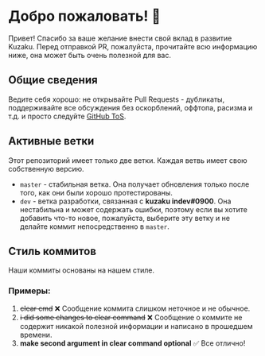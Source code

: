 # Добро пожаловать! 👋
Привет! Спасибо за ваше желание внести свой вклад в развитие Kuzaku. Перед отправкой PR, пожалуйста, прочитайте всю информацию ниже, она может быть очень полезной для вас.

## Общие сведения
Ведите себя хорошо: не открывайте Pull Requests - дубликаты, поддерживайте все обсуждения без оскорблений, оффтопа, расизма и т.д. и просто следуйте [GitHub ToS](https://docs.github.com/en/github/site-policy/github-terms-of-service).

## Активные ветки
Этот репозиторий имеет только две ветки. Каждая ветвь имеет свою собственную версию.

* `master` - стабильная ветка. Она получает обновления только после того, как они были хорошо протестированы.
* `dev` - ветка разработки, связанная с **kuzaku indev#0900**. Она нестабильна и может содержать ошибки, поэтому если вы хотите добавить что-то новое, пожалуйста, выберите эту ветку и не делайте коммит непосредственно в `master`.

## Стиль коммитов
Наши коммиты основаны на нашем стиле.

### Примеры:
1. <strike>clear cmd</strike> ❌ Сообщение коммита слишком неточное и не обычное.
2. <strike>i did some changes to clear command</strike> ❌ Сообщение о коммите не содержит никакой полезной информации и написано в прошедшем времени.
3. **make second argument in clear command optional** ✅ Все отлично!

